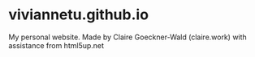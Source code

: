 # viviannetu.github.io
My personal website. Made by Claire Goeckner-Wald (claire.work) with assistance from html5up.net
